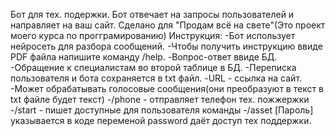 Бот для тех. подержки.
Бот отвечает на запросы пользователей и направляет на ваш сайт.
Сделано для "Продам всё на свете"(Это проект моего курса по прогграмированию)
Инструкция:
-Бот использует нейросеть для разбора сообщений.
-Чтобы получить инструкцию ввиде PDF файла напишите команду /help.
-Вопрос-ответ ввиде БД.
-Обращение к специалистам во второй таблице в БД.
-Переписка пользователя и бота сохраняется в txt файл.
-URL - ссылка на сайт.
-Может обрабатывать голосовые сообщения(они преобразуют в текст в txt файле будет текст)
-/phone - отправляет телефон тех. пожжержки
-/start - пишет доступные для пользователя команды
-/asset [Пароль] указывается в коде переменой password даёт доступ тех поддержки.
